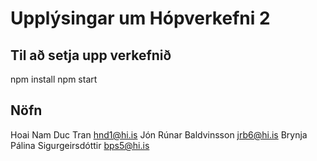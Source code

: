 # Upplýsingar um Hópverkefni 2

## Til að setja upp verkefnið
  npm install
  npm start


## Nöfn
  Hoai Nam Duc Tran hnd1@hi.is
  Jón Rúnar Baldvinsson jrb6@hi.is
  Brynja Pálina Sigurgeirsdóttir bps5@hi.is

